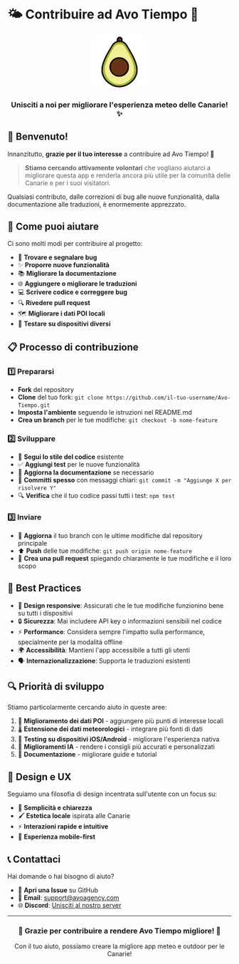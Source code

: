 # 🌤️ Contribuire ad Avo Tiempo 🌈

<div align="center">
  <img src="public/assets/logo.png" alt="Avo Tiempo Logo" width="120"/>
  <h3>Unisciti a noi per migliorare l'esperienza meteo delle Canarie! ✨</h3>
</div>

## 👋 Benvenuto!

Innanzitutto, **grazie per il tuo interesse** a contribuire ad Avo Tiempo! 🎉 

> **Stiamo cercando attivamente volontari** che vogliano aiutarci a migliorare questa app e renderla ancora più utile per la comunità delle Canarie e per i suoi visitatori. 

Qualsiasi contributo, dalle correzioni di bug alle nuove funzionalità, dalla documentazione alle traduzioni, è enormemente apprezzato.

## 🚀 Come puoi aiutare

Ci sono molti modi per contribuire al progetto:

- 🐛 **Trovare e segnalare bug**
- ✨ **Proporre nuove funzionalità**
- 📚 **Migliorare la documentazione**
- 🌐 **Aggiungere o migliorare le traduzioni**
- 💻 **Scrivere codice e correggere bug**
- 🔍 **Rivedere pull request**
- 🗺️ **Migliorare i dati POI locali**
- 📱 **Testare su dispositivi diversi**

## 📋 Processo di contribuzione

### 1️⃣ Prepararsi

- **Fork** del repository
- **Clone** del tuo fork: `git clone https://github.com/il-tuo-username/Avo-Tiempo.git`
- **Imposta l'ambiente** seguendo le istruzioni nel README.md
- **Crea un branch** per le tue modifiche: `git checkout -b nome-feature`

### 2️⃣ Sviluppare

- 🧹 **Segui lo stile del codice** esistente
- ✅ **Aggiungi test** per le nuove funzionalità
- 📝 **Aggiorna la documentazione** se necessario
- 🔄 **Committi spesso** con messaggi chiari: `git commit -m "Aggiunge X per risolvere Y"`
- 🔍 **Verifica** che il tuo codice passi tutti i test: `npm test`

### 3️⃣ Inviare

- 🔄 **Aggiorna** il tuo branch con le ultime modifiche dal repository principale
- ⬆️ **Push** delle tue modifiche: `git push origin nome-feature`
- 📩 **Crea una pull request** spiegando chiaramente le tue modifiche e il loro scopo

## 💎 Best Practices

- 📱 **Design responsive**: Assicurati che le tue modifiche funzionino bene su tutti i dispositivi
- 🔒 **Sicurezza**: Mai includere API key o informazioni sensibili nel codice
- ⚡ **Performance**: Considera sempre l'impatto sulla performance, specialmente per la modalità offline
- 🌍 **Accessibilità**: Mantieni l'app accessibile a tutti gli utenti
- 🗣️ **Internazionalizzazione**: Supporta le traduzioni esistenti

## 🔍 Priorità di sviluppo

Stiamo particolarmente cercando aiuto in queste aree:

1. 📍 **Miglioramento dei dati POI** - aggiungere più punti di interesse locali
2. 🌡️ **Estensione dei dati meteorologici** - integrare più fonti di dati
3. 📱 **Testing su dispositivi iOS/Android** - migliorare l'esperienza nativa
4. 🤖 **Miglioramenti IA** - rendere i consigli più accurati e personalizzati
5. 📄 **Documentazione** - migliorare guide e tutorial

## 🎨 Design e UX

Seguiamo una filosofia di design incentrata sull'utente con un focus su:

- 🌈 **Semplicità e chiarezza**
- 🖌️ **Estetica locale** ispirata alle Canarie
- ⚡ **Interazioni rapide e intuitive**
- 📱 **Esperienza mobile-first**

## 📞 Contattaci

Hai domande o hai bisogno di aiuto?

- 💬 **Apri una Issue** su GitHub
- 📧 **Email**: support@avoagency.com
- 🌐 **Discord**: [Unisciti al nostro server](https://discord.gg/avoagency)

---

<div align="center">
  <h3>🌟 Grazie per contribuire a rendere Avo Tiempo migliore! 🌟</h3>
  <p>Con il tuo aiuto, possiamo creare la migliore app meteo e outdoor per le Canarie!</p>
</div>
